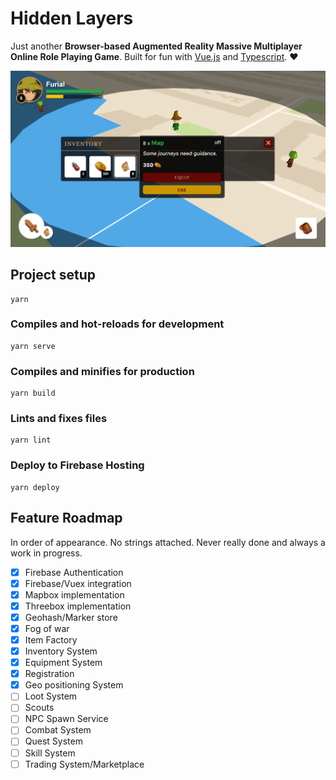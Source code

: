 # Hidden Layers

Just another **Browser-based Augmented Reality Massive Multiplayer Online Role Playing Game**. Built for fun with [Vue.js](https://github.com/vuejs/vue) and [Typescript](https://github.com/microsoft/typescript). :heart:

![Hidden Layers UI](./public/demo.png 'Hidden Layers')

## Project setup

```
yarn
```

### Compiles and hot-reloads for development

```
yarn serve
```

### Compiles and minifies for production

```
yarn build
```

### Lints and fixes files

```
yarn lint
```

### Deploy to Firebase Hosting

```
yarn deploy
```

## Feature Roadmap

In order of appearance. No strings attached. Never really done and always a work in progress.

-   [x] Firebase Authentication
-   [x] Firebase/Vuex integration
-   [x] Mapbox implementation
-   [x] Threebox implementation
-   [x] Geohash/Marker store
-   [x] Fog of war
-   [x] Item Factory
-   [x] Inventory System
-   [x] Equipment System
-   [x] Registration
-   [x] Geo positioning System
-   [ ] Loot System
-   [ ] Scouts
-   [ ] NPC Spawn Service
-   [ ] Combat System
-   [ ] Quest System
-   [ ] Skill System
-   [ ] Trading System/Marketplace
